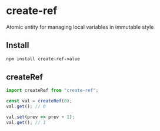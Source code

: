 # create-ref

Atomic entity for managing local variables in immutable style

## Install

```bash
npm install create-ref-value
```

## createRef

```javascript
import createRef from "create-ref";

const val = createRef(0);
val.get(); // 0

val.set(prev => prev + 1);
val.get(); // 1
```

